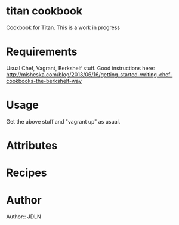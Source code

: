 # titan cookbook
Cookbook for Titan. This is a work in progress	
# Requirements
Usual Chef, Vagrant, Berkshelf stuff. Good instructions here: http://misheska.com/blog/2013/06/16/getting-started-writing-chef-cookbooks-the-berkshelf-way

# Usage
Get the above stuff and "vagrant up" as usual. 
# Attributes

# Recipes

# Author

Author:: JDLN
